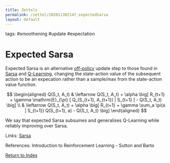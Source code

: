```yaml
---
title: Zettels
permalink: /zettel/202011302147_expectedSarsa
layout: default
---
```

tags: #smoothening #update #expectation

# Expected Sarsa

Expected Sarsa is an alternative [off-policy](202011301312_offPolicyMethods) update step to those found in [Sarsa](202011302117_sarsa) and 
[Q-Learning](202011302128_qLearning), changing the state-action value of the 
subsequent action to be an expecation rather than a sample/max from the state-action 
value function.

$$
\begin{aligned}
Q(S_t, A_t) & \leftarrow Q(S_t, A_t) + \alpha \big[ R_{t+1} + \gamma \mathrm{E}_{\pi} [ Q_(S_{t+1}, A_{t+1}) | S_{t+1} ] - Q(S_t, A_t) \big] \\
& \leftarrow Q(S_t, A_t) + \alpha \big[ R_{t+1} + \gamma \sum_a \pi(a | S_{t+1}) Q(S_{t+1}, a) - Q(S_t, A_t) \big]
\end{aligned}
$$

We say that expected Sarsa subsumes and generalises Q-Learning while reliably improving over Sarsa.


Links: [Sarsa](202011302117_sarsa)

References: Introduction to Reinforcement Learning - Sutton and Barto

[Return to Index](index)